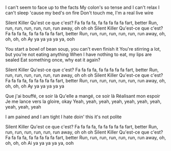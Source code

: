 I can't seem to face up to the facts
My colon's so tense and I can't relax
I can't sleep 'cause my bed's on fire
Don't touch me, I'm a real live wire

Silent Killer
Qu'est ce que c'est?
Fa fa fa fa, fa fa fa fa fa fart, better
Run, run, run, run, run, run, run away, oh oh oh
Silent Killer
Qu'est-ce que c'est?
Fa fa fa fa, fa fa fa fa fa fart, better
Run, run, run, run, run, run, run away, oh, oh, oh, oh
Ay ya ya ya ya ya, ooh

You start a bowl of bean soup, you can't even finish it
You're stirring a lot, but you're not eating anything
When I have nothing to eat, my lips are sealed
Eat something once, why eat it again?

Silent Killer
Qu'est-ce que c'est?
Fa fa fa fa, fa fa fa fa fa fart, better
Run, run, run, run, run, run, run away, oh oh oh
Silent Killer
Qu'est-ce que c'est?
Fa fa fa fa, fa fa fa fa fa fart, better
Run, run, run, run, run, run, run away, oh, oh, oh, oh
Ay ya ya ya ya ya

Que j'ai bouffé, ce soir là
Qu'elle a mangé, ce soir là
Réalisant mon espoir
Je me lance vers la gloire, okay
Yeah, yeah, yeah, yeah, yeah, yeah, yeah, yeah, yeah, yeah

I am pained and I am tight
I hate doin' this it's not polite

Silent Killer
Qu'est ce que c'est?
Fa fa fa fa, fa fa fa fa fa fart, better
Run, run, run, run, run, run, run away, oh oh oh
Silent Killer
Qu'est-ce que c'est?
Fa fa fa fa, fa fa fa fa fa fart, better
Run, run, run, run, run, run, run away, oh, oh, oh, oh
Ai ya ya ya ya ya, ooh
